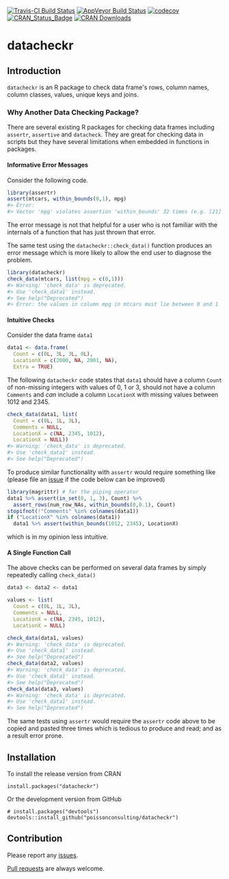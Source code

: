 <!-- README.md is generated from README.Rmd. Please edit that file -->
[![Travis-CI Build Status](https://travis-ci.org/poissonconsulting/datacheckr.svg?branch=master)](https://travis-ci.org/poissonconsulting/datacheckr) [![AppVeyor Build Status](https://ci.appveyor.com/api/projects/status/github/poissonconsulting/datacheckr?branch=master&svg=true)](https://ci.appveyor.com/project/poissonconsulting/datacheckr) [![codecov](https://codecov.io/gh/poissonconsulting/datacheckr/branch/master/graph/badge.svg)](https://codecov.io/gh/poissonconsulting/datacheckr) [![CRAN\_Status\_Badge](http://www.r-pkg.org/badges/version/datacheckr)](https://cran.r-project.org/package=datacheckr) [![CRAN Downloads](http://cranlogs.r-pkg.org/badges/grand-total/datacheckr)](https://hadley.shinyapps.io/cran-downloads)

datacheckr
==========

Introduction
------------

`datacheckr` is an R package to check data frame's rows, column names, column classes, values, unique keys and joins.

### Why Another Data Checking Package?

There are several existing R packages for checking data frames including `assertr`, `assertive` and `datacheck`. They are great for checking data in scripts but they have several limitations when embedded in functions in packages.

#### Informative Error Messages

Consider the following code.

``` r
library(assertr)
assert(mtcars, within_bounds(0,1), mpg)
#> Error: 
#> Vector 'mpg' violates assertion 'within_bounds' 32 times (e.g. [21] at index 1)
```

The error message is not that helpful for a user who is not familiar with the internals of a function that has just thrown that error.

The same test using the `datacheckr::check_data()` function produces an error message which is more likely to allow the end user to diagnose the problem.

``` r
library(datacheckr)
check_data(mtcars, list(mpg = c(0,1)))
#> Warning: 'check_data' is deprecated.
#> Use 'check_data1' instead.
#> See help("Deprecated")
#> Error: the values in column mpg in mtcars must lie between 0 and 1
```

#### Intuitive Checks

Consider the data frame `data1`

``` r
data1 <- data.frame(
  Count = c(0L, 3L, 3L, 0L), 
  LocationX = c(2000, NA, 2001, NA), 
  Extra = TRUE)
```

The following `datacheckr` code states that `data1` should have a column `Count` of non-missing integers with values of 0, 1 or 3, should not have a column `Comments` and *can* include a column `LocationX` with missing values between 1012 and 2345.

``` r
check_data(data1, list(
  Count = c(0L, 1L, 3L), 
  Comments = NULL, 
  LocationX = c(NA, 2345, 1012),
  LocationX = NULL))
#> Warning: 'check_data' is deprecated.
#> Use 'check_data1' instead.
#> See help("Deprecated")
```

To produce similar functionality with `assertr` would require something like (please file an [issue](https://github.com/poissonconsulting/datacheckr/issues) if the code below can be improved)

``` r
library(magrittr) # for the piping operator
data1 %>% assert(in_set(0, 1, 3), Count) %>%
  assert_rows(num_row_NAs, within_bounds(0,0.1), Count)
stopifnot(!"Comments" %in% colnames(data1))
if ("LocationX" %in% colnames(data1))
  data1 %>% assert(within_bounds(1012, 2345), LocationX)
```

which is in my opinion less intuitive.

#### A Single Function Call

The above checks can be performed on several data frames by simply repeatedly calling `check_data()`

``` r
data3 <- data2 <- data1

values <- list(
  Count = c(0L, 1L, 3L), 
  Comments = NULL, 
  LocationX = c(NA, 2345, 1012),
  LocationX = NULL)

check_data(data1, values)
#> Warning: 'check_data' is deprecated.
#> Use 'check_data1' instead.
#> See help("Deprecated")
check_data(data2, values)
#> Warning: 'check_data' is deprecated.
#> Use 'check_data1' instead.
#> See help("Deprecated")
check_data(data3, values)
#> Warning: 'check_data' is deprecated.
#> Use 'check_data1' instead.
#> See help("Deprecated")
```

The same tests using `assertr` would require the `assertr` code above to be copied and pasted three times which is tedious to produce and read; and as a result error prone.

Installation
------------

To install the release version from CRAN

    install.packages("datacheckr")

Or the development version from GitHub

    # install.packages("devtools")
    devtools::install_github("poissonconsulting/datacheckr")

Contribution
------------

Please report any [issues](https://github.com/poissonconsulting/datacheckr/issues).

[Pull requests](https://github.com/poissonconsulting/datacheckr/pulls) are always welcome.
